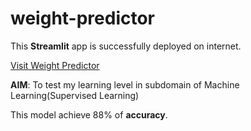 # weight-predictor

This **Streamlit** app is successfully deployed on internet.

[Visit Weight Predictor](https://weight-predictor-fdonzz5nsgfqfypnkfkpvh.streamlit.app/)

**AIM**: To test my learning level in subdomain of Machine Learning(Supervised Learning)

This model achieve 88% of **accuracy**.


